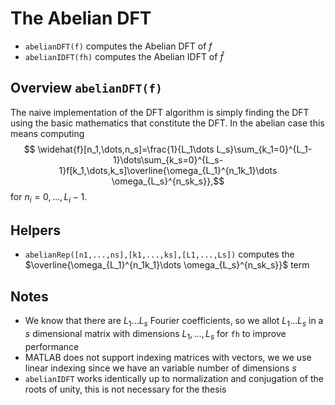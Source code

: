 # The Abelian DFT
* $\texttt{abelianDFT(f)}$ computes the Abelian DFT of $f$
* $\texttt{abelianIDFT(fh)}$ computes the Abelian IDFT of $\hat{f}$

## Overview $\texttt{abelianDFT(f)}$
The naive implementation of the DFT algorithm is simply finding the DFT using the basic mathematics that constitute the DFT. In the abelian case this means computing 
$$    \widehat{f}[n_1,\dots,n_s]=\frac{1}{L_1\dots L_s}\sum_{k_1=0}^{L_1-1}\dots\sum_{k_s=0}^{L_s-1}f[k_1,\dots,k_s]\overline{\omega_{L_1}^{n_1k_1}\dots \omega_{L_s}^{n_sk_s}},$$
for $n_i=0,\dots,L_i-1$.
## Helpers
* $\texttt{abelianRep([n1,...,ns],[k1,...,ks],[L1,...,Ls])}$ computes the $\overline{\omega_{L_1}^{n_1k_1}\dots \omega_{L_s}^{n_sk_s}}$ term
## Notes
* We know that there are $L_1\dots L_s$ Fourier coefficients, so we allot $L_1\dots L_s$ in a $s$ dimensional matrix with dimensions $L_1,\dots, L_s$ for $\texttt{fh}$ to improve performance
* MATLAB does not support indexing matrices with vectors, we we use linear indexing since we have an variable number of dimensions $s$ 
* $\texttt{abelianIDFT}$ works identically up to normalization and conjugation of the roots of unity, this is not necessary for the thesis
